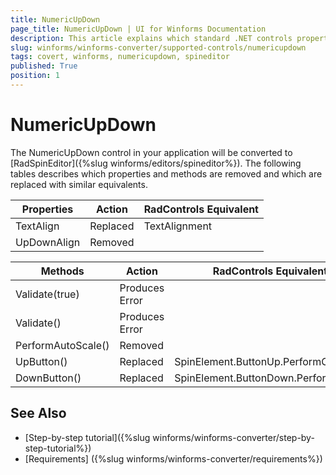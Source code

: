 ```yaml
---
title: NumericUpDown
page_title: NumericUpDown | UI for Winforms Documentation
description: This article explains which standard .NET controls properties are removed and which are replaced with similar equivalents. 
slug: winforms/winforms-converter/supported-controls/numericupdown
tags: covert, winforms, numericupdown, spineditor
published: True
position: 1
---
```


# NumericUpDown

The NumericUpDown control in your application will be converted to [RadSpinEditor]({%slug winforms/editors/spineditor%}). The following tables describes which properties and methods are removed and which are replaced with similar equivalents.

|Properties|Action|RadControls Equivalent|
|---|---|---|
|TextAlign|Replaced|TextAlignment|
|UpDownAlign|Removed|   |

|Methods|Action|RadControls Equivalent|
|---|---|---|
|Validate(true)|Produces Error|   |
|Validate()|Produces Error|   |
|PerformAutoScale()|Removed|   |
|UpButton()|Replaced|SpinElement.ButtonUp.PerformClick()|
|DownButton()|Replaced|SpinElement.ButtonDown.PerformClick()|


## See Also

* [Step-by-step tutorial]({%slug winforms/winforms-converter/step-by-step-tutorial%})
* [Requirements] ({%slug winforms/winforms-converter/requirements%})

